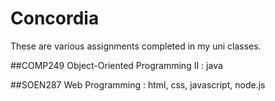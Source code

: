 # Concordia
These are various assignments completed in my uni classes.

##COMP249
Object-Oriented Programming II : java

##SOEN287
Web Programming : html, css, javascript, node.js
